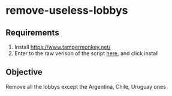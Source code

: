 # remove-useless-lobbys

## Requirements
1. Install https://www.tampermonkey.net/
2. Enter to the raw verison of the script [here](https://github.com/brianardiles/remove-useless-lobbys/raw/main/remove-lobbys.user.js), and click install

## Objective
Remove all the lobbys except the Argentina, Chile, Uruguay ones
